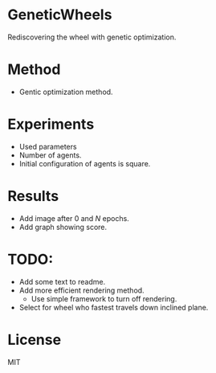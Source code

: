 # GeneticWheels

Rediscovering the wheel with genetic optimization.

# Method

- Gentic optimization method.

# Experiments

- Used parameters
- Number of agents.
- Initial configuration of agents is square.

# Results

- Add image after $0$ and $N$ epochs.
- Add graph showing score.

# TODO:
- Add some text to readme.
- Add more efficient rendering method.
    - Use simple framework to turn off rendering.
- Select for wheel who fastest travels down inclined plane.

# License

MIT